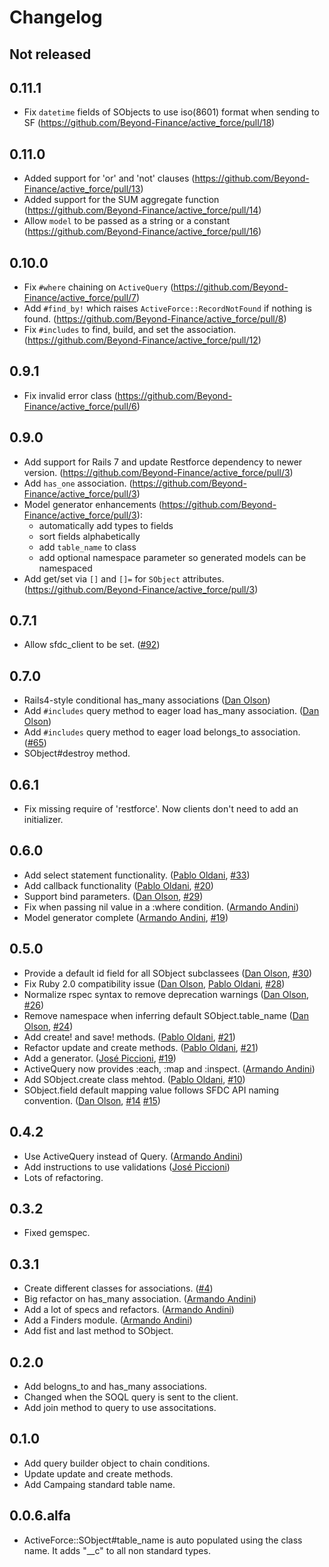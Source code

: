 # Changelog

## Not released

## 0.11.1
* Fix `datetime` fields of SObjects to use iso(8601) format when sending to SF (https://github.com/Beyond-Finance/active_force/pull/18)

## 0.11.0
* Added support for 'or' and 'not' clauses (https://github.com/Beyond-Finance/active_force/pull/13)
* Added support for the SUM aggregate function (https://github.com/Beyond-Finance/active_force/pull/14)
* Allow `model` to be passed as a string or a constant (https://github.com/Beyond-Finance/active_force/pull/16)

## 0.10.0
* Fix `#where` chaining on `ActiveQuery` (https://github.com/Beyond-Finance/active_force/pull/7)
* Add `#find_by!` which raises `ActiveForce::RecordNotFound` if nothing is found. (https://github.com/Beyond-Finance/active_force/pull/8)
* Fix `#includes` to find, build, and set the association. (https://github.com/Beyond-Finance/active_force/pull/12)

## 0.9.1
* Fix invalid error class (https://github.com/Beyond-Finance/active_force/pull/6)

## 0.9.0

* Add support for Rails 7 and update Restforce dependency to newer version. (https://github.com/Beyond-Finance/active_force/pull/3)
* Add `has_one` association. (https://github.com/Beyond-Finance/active_force/pull/3)
* Model generator enhancements (https://github.com/Beyond-Finance/active_force/pull/3):
  * automatically add types to fields
  * sort fields alphabetically
  * add `table_name` to class
  * add optional namespace parameter so generated models can be namespaced
* Add get/set via `[]` and `[]=` for `SObject` attributes. (https://github.com/Beyond-Finance/active_force/pull/3)

## 0.7.1

* Allow sfdc_client to be set. ([#92][])

## 0.7.0

* Rails4-style conditional has_many associations  ([Dan Olson][])
* Add `#includes` query method to eager load has_many association.  ([Dan Olson][])
* Add `#includes` query method to eager load belongs_to association. ([#65][])
* SObject#destroy method.

## 0.6.1

* Fix missing require of 'restforce'. Now clients don't need to add an initializer.

## 0.6.0

* Add select statement functionality. ([Pablo Oldani][], [#33][])
* Add callback functionality ([Pablo Oldani][], [#20][])
* Support bind parameters. ([Dan Olson][], [#29][])
* Fix when passing nil value in a :where condition. ([Armando Andini][])
* Model generator complete ([Armando Andini][], [#19][])

## 0.5.0

* Provide a default id field for all SObject subclassees ([Dan Olson][], [#30][])
* Fix Ruby 2.0 compatibility issue ([Dan Olson][], [Pablo Oldani][], [#28][])
* Normalize rspec syntax to remove deprecation warnings ([Dan Olson][], [#26][])
* Remove namespace when inferring default SObject.table_name ([Dan Olson][], [#24][])
* Add create! and save! methods. ([Pablo Oldani][], [#21][])
* Refactor update and create methods. ([Pablo Oldani][], [#21][])
* Add a generator. ([José Piccioni][], [#19][])
* ActiveQuery now provides :each, :map and :inspect. ([Armando Andini][])
* Add SObject.create class mehtod. ([Pablo Oldani][], [#10][])
* SObject.field default mapping value follows SFDC API naming convention.
  ([Dan Olson][], [#14][] [#15][])

## 0.4.2

* Use ActiveQuery instead of Query. ([Armando Andini][])
* Add instructions to use validations ([José Piccioni][])
* Lots of refactoring.

## 0.3.2

* Fixed gemspec.

## 0.3.1

* Create different classes for associations. ([#4][])
* Big refactor on has_many association. ([Armando Andini][])
* Add a lot of specs and refactors. ([Armando Andini][])
* Add a Finders module. ([Armando Andini][])
* Add fist and last method to SObject.

## 0.2.0

* Add belogns_to and has_many associations.
* Changed when the SOQL query is sent to the client.
* Add join method to query to use associtations.

## 0.1.0

* Add query builder object to chain conditions.
* Update update and create methods.
* Add Campaing standard table name.

## 0.0.6.alfa

* ActiveForce::SObject#table_name is auto populated using the class
  name. It adds "__c" to all non standard types.

<!--- The following link definition list is generated by PimpMyChangelog --->

[#4]: https://github.com/ionia-corporation/active_force/issues/4
[#9]: https://github.com/ionia-corporation/active_force/issues/9
[#10]: https://github.com/ionia-corporation/active_force/issues/10
[#14]: https://github.com/ionia-corporation/active_force/issues/14
[#15]: https://github.com/ionia-corporation/active_force/issues/15
[#19]: https://github.com/ionia-corporation/active_force/issues/19
[#20]: https://github.com/ionia-corporation/active_force/issues/20
[#21]: https://github.com/ionia-corporation/active_force/issues/21
[#24]: https://github.com/ionia-corporation/active_force/issues/24
[#26]: https://github.com/ionia-corporation/active_force/issues/26
[#28]: https://github.com/ionia-corporation/active_force/issues/28
[#29]: https://github.com/ionia-corporation/active_force/issues/29
[#30]: https://github.com/ionia-corporation/active_force/issues/30
[#33]: https://github.com/ionia-corporation/active_force/issues/33
[#65]: https://github.com/ionia-corporation/active_force/issues/65
[#92]: https://github.com/ionia-corporation/active_force/issues/92
[Pablo Oldani]: https://github.com/olvap
[Armando Andini]: https://github.com/antico5
[José Piccioni]: https://github.com/lmhsjackson
[Dan Olson]: https://github.com/DanOlson
